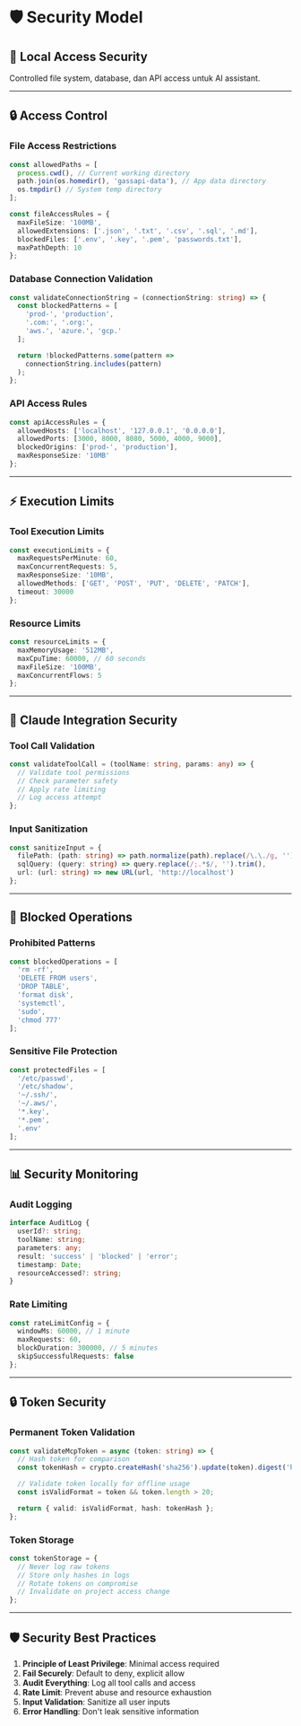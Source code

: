 # 🛡️ Security Model

## 🎯 Local Access Security

Controlled file system, database, dan API access untuk AI assistant.

---

## 🔒 Access Control

### File Access Restrictions
```typescript
const allowedPaths = [
  process.cwd(), // Current working directory
  path.join(os.homedir(), 'gassapi-data'), // App data directory
  os.tmpdir() // System temp directory
];

const fileAccessRules = {
  maxFileSize: '100MB',
  allowedExtensions: ['.json', '.txt', '.csv', '.sql', '.md'],
  blockedFiles: ['.env', '.key', '.pem', 'passwords.txt'],
  maxPathDepth: 10
};
```

### Database Connection Validation
```typescript
const validateConnectionString = (connectionString: string) => {
  const blockedPatterns = [
    'prod-', 'production',
    '.com:', '.org:',
    'aws.', 'azure.', 'gcp.'
  ];

  return !blockedPatterns.some(pattern =>
    connectionString.includes(pattern)
  );
};
```

### API Access Rules
```typescript
const apiAccessRules = {
  allowedHosts: ['localhost', '127.0.0.1', '0.0.0.0'],
  allowedPorts: [3000, 8000, 8080, 5000, 4000, 9000],
  blockedOrigins: ['prod-', 'production'],
  maxResponseSize: '10MB'
};
```

---

## ⚡ Execution Limits

### Tool Execution Limits
```typescript
const executionLimits = {
  maxRequestsPerMinute: 60,
  maxConcurrentRequests: 5,
  maxResponseSize: '10MB',
  allowedMethods: ['GET', 'POST', 'PUT', 'DELETE', 'PATCH'],
  timeout: 30000
};
```

### Resource Limits
```typescript
const resourceLimits = {
  maxMemoryUsage: '512MB',
  maxCpuTime: 60000, // 60 seconds
  maxFileSize: '100MB',
  maxConcurrentFlows: 5
};
```

---

## 🔐 Claude Integration Security

### Tool Call Validation
```typescript
const validateToolCall = (toolName: string, params: any) => {
  // Validate tool permissions
  // Check parameter safety
  // Apply rate limiting
  // Log access attempt
};
```

### Input Sanitization
```typescript
const sanitizeInput = {
  filePath: (path: string) => path.normalize(path).replace(/\.\./g, ''),
  sqlQuery: (query: string) => query.replace(/;.*$/, '').trim(),
  url: (url: string) => new URL(url, 'http://localhost')
};
```

---

## 🚫 Blocked Operations

### Prohibited Patterns
```typescript
const blockedOperations = [
  'rm -rf',
  'DELETE FROM users',
  'DROP TABLE',
  'format disk',
  'systemctl',
  'sudo',
  'chmod 777'
];
```

### Sensitive File Protection
```typescript
const protectedFiles = [
  '/etc/passwd',
  '/etc/shadow',
  '~/.ssh/',
  '~/.aws/',
  '*.key',
  '*.pem',
  '.env'
];
```

---

## 📊 Security Monitoring

### Audit Logging
```typescript
interface AuditLog {
  userId?: string;
  toolName: string;
  parameters: any;
  result: 'success' | 'blocked' | 'error';
  timestamp: Date;
  resourceAccessed?: string;
}
```

### Rate Limiting
```typescript
const rateLimitConfig = {
  windowMs: 60000, // 1 minute
  maxRequests: 60,
  blockDuration: 300000, // 5 minutes
  skipSuccessfulRequests: false
};
```

---

## 🔒 Token Security

### Permanent Token Validation
```typescript
const validateMcpToken = async (token: string) => {
  // Hash token for comparison
  const tokenHash = crypto.createHash('sha256').update(token).digest('hex');

  // Validate token locally for offline usage
  const isValidFormat = token && token.length > 20;

  return { valid: isValidFormat, hash: tokenHash };
};
```

### Token Storage
```typescript
const tokenStorage = {
  // Never log raw tokens
  // Store only hashes in logs
  // Rotate tokens on compromise
  // Invalidate on project access change
};
```

---

## 🛡️ Security Best Practices

1. **Principle of Least Privilege**: Minimal access required
2. **Fail Securely**: Default to deny, explicit allow
3. **Audit Everything**: Log all tool calls and access
4. **Rate Limit**: Prevent abuse and resource exhaustion
5. **Input Validation**: Sanitize all user inputs
6. **Error Handling**: Don't leak sensitive information